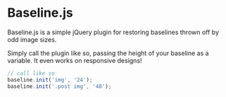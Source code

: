 # Baseline.js

Baseline.js is a simple jQuery plugin for restoring baselines thrown off by odd image sizes.

Simply call the plugin like so, passing the height of your baseline as a variable. It even works on responsive designs!

```javascript
// call like so
baseline.init('img', '24');
baseline.init('.post img', '48');
```